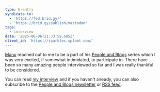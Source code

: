 ```yaml
---
type: h-entry
syndicate-to:
  - 'https://fed.brid.gy/'
  - 'https://brid.gy/publish/mastodon'
tags:
  - interview
date: '2025-06-06T21:33:59.685Z'
client_id: 'https://sparkles.sploot.com/'
---
```

[Manu](https://manuelmoreale.com) reached out to me to be a part of his [People and Blogs](https://peopleandblogs.com) series which I was very excited, if somewhat intimidated, to participate in. There have been so many amazing people interviewed so far and I was really thankful to be considered.

You can read [my interview](https://manuelmoreale.com/pb-benji) and if you haven't already, you can also subscribe to the [People and Blogs newsletter](https://peopleandblogs.com) or [RSS feed](https://manuelmoreale.com/feed/peopleandblogs).

